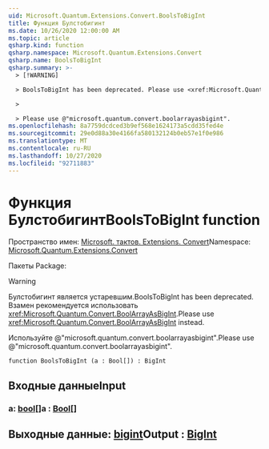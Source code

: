 ```yaml
---
uid: Microsoft.Quantum.Extensions.Convert.BoolsToBigInt
title: Функция Булстобигинт
ms.date: 10/26/2020 12:00:00 AM
ms.topic: article
qsharp.kind: function
qsharp.namespace: Microsoft.Quantum.Extensions.Convert
qsharp.name: BoolsToBigInt
qsharp.summary: >-
  > [!WARNING]

  > BoolsToBigInt has been deprecated. Please use <xref:Microsoft.Quantum.Convert.BoolArrayAsBigInt> instead.

  >

  > Please use @"microsoft.quantum.convert.boolarrayasbigint".
ms.openlocfilehash: 8a7759dcdced3b9ef568e1624173a5cdd35fed4e
ms.sourcegitcommit: 29e0d88a30e4166fa580132124b0eb57e1f0e986
ms.translationtype: MT
ms.contentlocale: ru-RU
ms.lasthandoff: 10/27/2020
ms.locfileid: "92711883"
---
```

# <a name="boolstobigint-function"></a><span data-ttu-id="ad252-102">Функция Булстобигинт</span><span class="sxs-lookup"><span data-stu-id="ad252-102">BoolsToBigInt function</span></span>

<span data-ttu-id="ad252-103">Пространство имен: [Microsoft. тактов. Extensions. Convert](xref:Microsoft.Quantum.Extensions.Convert)</span><span class="sxs-lookup"><span data-stu-id="ad252-103">Namespace: [Microsoft.Quantum.Extensions.Convert](xref:Microsoft.Quantum.Extensions.Convert)</span></span>

<span data-ttu-id="ad252-104">Пакеты [](https://nuget.org/packages/)</span><span class="sxs-lookup"><span data-stu-id="ad252-104">Package: [](https://nuget.org/packages/)</span></span>


> [!WARNING]
> <span data-ttu-id="ad252-105">Булстобигинт является устаревшим.</span><span class="sxs-lookup"><span data-stu-id="ad252-105">BoolsToBigInt has been deprecated.</span></span> <span data-ttu-id="ad252-106">Взамен рекомендуется использовать <xref:Microsoft.Quantum.Convert.BoolArrayAsBigInt>.</span><span class="sxs-lookup"><span data-stu-id="ad252-106">Please use <xref:Microsoft.Quantum.Convert.BoolArrayAsBigInt> instead.</span></span>
>
> <span data-ttu-id="ad252-107">Используйте @"microsoft.quantum.convert.boolarrayasbigint".</span><span class="sxs-lookup"><span data-stu-id="ad252-107">Please use @"microsoft.quantum.convert.boolarrayasbigint".</span></span>



```qsharp
function BoolsToBigInt (a : Bool[]) : BigInt
```


## <a name="input"></a><span data-ttu-id="ad252-108">Входные данные</span><span class="sxs-lookup"><span data-stu-id="ad252-108">Input</span></span>

### <a name="a--bool"></a><span data-ttu-id="ad252-109">a: [bool](xref:microsoft.quantum.lang-ref.bool)[]</span><span class="sxs-lookup"><span data-stu-id="ad252-109">a : [Bool](xref:microsoft.quantum.lang-ref.bool)[]</span></span>





## <a name="output--bigint"></a><span data-ttu-id="ad252-110">Выходные данные: [bigint](xref:microsoft.quantum.lang-ref.bigint)</span><span class="sxs-lookup"><span data-stu-id="ad252-110">Output : [BigInt](xref:microsoft.quantum.lang-ref.bigint)</span></span>

